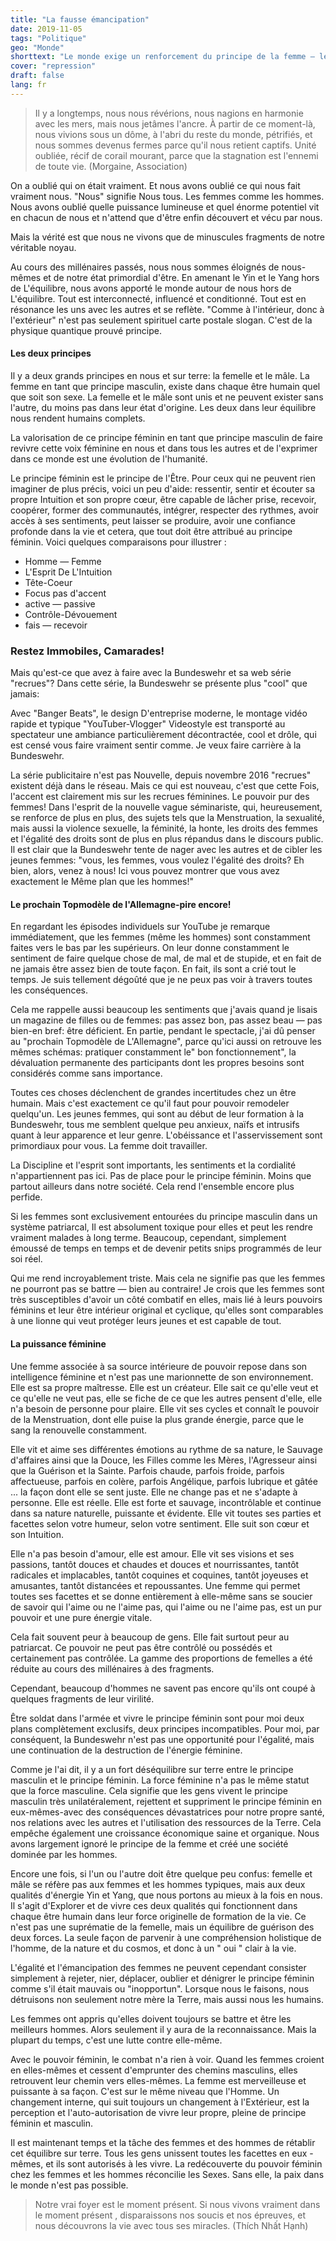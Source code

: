 ```yaml
---
title: "La fausse émancipation"
date: 2019-11-05
tags: "Politique"
geo: "Monde"
shorttext: "Le monde exige un renforcement du principe de la femme — les femmes dans la Bundeswehr ne renforcent que le patriarcat et son programme de violence."
cover: "repression"
draft: false
lang: fr
---
```


> Il y a longtemps, nous nous révérions, nous nagions en harmonie avec les mers, mais nous jetâmes l'ancre. À partir de ce moment-là, nous vivions sous un dôme, à l'abri du reste du monde, pétrifiés, et nous sommes devenus fermes parce qu'il nous retient captifs. Unité oubliée, récif de corail mourant, parce que la stagnation est l'ennemi de toute vie. (Morgaine, Association)

On a oublié qui on était vraiment. Et nous avons oublié ce qui nous fait vraiment nous. "Nous" signifie Nous tous. Les femmes comme les hommes. Nous avons oublié quelle puissance lumineuse et quel énorme potentiel vit en chacun de nous et n'attend que d'être enfin découvert et vécu par nous.

Mais la vérité est que nous ne vivons que de minuscules fragments de notre véritable noyau.

Au cours des millénaires passés, nous nous sommes éloignés de nous-mêmes et de notre état primordial d'être. En amenant le Yin et le Yang hors de L'équilibre, nous avons apporté le monde autour de nous hors de L'équilibre. Tout est interconnecté, influencé et conditionné. Tout est en résonance les uns avec les autres et se reflète. "Comme à l'intérieur, donc à l'extérieur" n'est pas seulement spirituel carte postale slogan. C'est de la physique quantique prouvé principe.

#### Les deux principes

Il y a deux grands principes en nous et sur terre: la femelle et le mâle. La femme en tant que principe masculin, existe dans chaque être humain quel que soit son sexe. La femelle et le mâle sont unis et ne peuvent exister sans l'autre, du moins pas dans leur état d'origine. Les deux dans leur équilibre nous rendent humains complets.

La valorisation de ce principe féminin en tant que principe masculin de faire revivre cette voix féminine en nous et dans tous les autres et de l'exprimer dans ce monde est une évolution de l'humanité.

Le principe féminin est le principe de l'Être. Pour ceux qui ne peuvent rien imaginer de plus précis, voici un peu d'aide: ressentir, sentir et écouter sa propre Intuition et son propre cœur, être capable de lâcher prise, recevoir, coopérer, former des communautés, intégrer, respecter des rythmes, avoir accès à ses sentiments, peut laisser se produire, avoir une confiance profonde dans la vie et cetera, que tout doit être attribué au principe féminin. Voici quelques comparaisons pour illustrer :

  - Homme — Femme
  - L'Esprit De L'Intuition
  - Tête-Coeur
  - Focus pas d'accent
  - active — passive
  - Contrôle-Dévouement
  - fais — recevoir

### Restez Immobiles, Camarades!

Mais qu'est-ce que avez à faire avec la Bundeswehr et sa web série "recrues"? Dans cette série, la Bundeswehr se présente plus "cool" que jamais:

Avec "Banger Beats", le design D'entreprise moderne, le montage vidéo rapide et typique "YouTuber-Vlogger" Videostyle est transporté au spectateur une ambiance particulièrement décontractée, cool et drôle, qui est censé vous faire vraiment sentir comme. Je veux faire carrière à la Bundeswehr.

La série publicitaire n'est pas Nouvelle, depuis novembre 2016 "recrues" existent déjà dans le réseau. Mais ce qui est nouveau, c'est que cette Fois, l'accent est clairement mis sur les recrues féminines. Le pouvoir pur des femmes! Dans l'esprit de la nouvelle vague séminariste, qui, heureusement, se renforce de plus en plus, des sujets tels que la Menstruation, la sexualité, mais aussi la violence sexuelle, la féminité, la honte, les droits des femmes et l'égalité des droits sont de plus en plus répandus dans le discours public. Il est clair que la Bundeswehr tente de nager avec les autres et de cibler les jeunes femmes: "vous, les femmes, vous voulez l'égalité des droits? Eh bien, alors, venez à nous! Ici vous pouvez montrer que vous avez exactement le Même plan que les hommes!"

#### Le prochain Topmodèle de l'Allemagne-pire encore!

En regardant les épisodes individuels sur YouTube je remarque immédiatement, que les femmes (même les hommes) sont constamment faites vers le bas par les supérieurs. On leur donne constamment le sentiment de faire quelque chose de mal, de mal et de stupide, et en fait de ne jamais être assez bien de toute façon. En fait, ils sont a crié tout le temps. Je suis tellement dégoûté que je ne peux pas voir à travers toutes les conséquences.

Cela me rappelle aussi beaucoup les sentiments que j'avais quand je lisais un magazine de filles ou de femmes: pas assez bon, pas assez beau — pas bien-en bref: être déficient. En partie, pendant le spectacle, j'ai dû penser au "prochain Topmodèle de L'Allemagne", parce qu'ici aussi on retrouve les mêmes schémas: pratiquer constamment le" bon fonctionnement", la dévaluation permanente des participants dont les propres besoins sont considérés comme sans importance.

Toutes ces choses déclenchent de grandes incertitudes chez un être humain. Mais c'est exactement ce qu'il faut pour pouvoir remodeler quelqu'un. Les jeunes femmes, qui sont au début de leur formation à la Bundeswehr, tous me semblent quelque peu anxieux, naïfs et intrusifs quant à leur apparence et leur genre. L'obéissance et l'asservissement sont primordiaux pour vous. La femme doit travailler.

La Discipline et l'esprit sont importants, les sentiments et la cordialité n'appartiennent pas ici. Pas de place pour le principe féminin. Moins que partout ailleurs dans notre société. Cela rend l'ensemble encore plus perfide.

Si les femmes sont exclusivement entourées du principe masculin dans un système patriarcal, Il est absolument toxique pour elles et peut les rendre vraiment malades à long terme. Beaucoup, cependant, simplement émoussé de temps en temps et de devenir petits snips programmés de leur soi réel.

Qui me rend incroyablement triste. Mais cela ne signifie pas que les femmes ne pourront pas se battre — bien au contraire! Je crois que les femmes sont très susceptibles d'avoir un côté combatif en elles, mais lié à leurs pouvoirs féminins et leur être intérieur original et cyclique, qu'elles sont comparables à une lionne qui veut protéger leurs jeunes et est capable de tout.

#### La puissance féminine

Une femme associée à sa source intérieure de pouvoir repose dans son intelligence féminine et n'est pas une marionnette de son environnement. Elle est sa propre maîtresse. Elle est un créateur. Elle sait ce qu'elle veut et ce qu'elle ne veut pas, elle se fiche de ce que les autres pensent d'elle, elle n'a besoin de personne pour plaire. Elle vit ses cycles et connaît le pouvoir de la Menstruation, dont elle puise la plus grande énergie, parce que le sang la renouvelle constamment.

Elle vit et aime ses différentes émotions au rythme de sa nature, le Sauvage d'affaires ainsi que la Douce, les Filles comme les Mères, l'Agresseur ainsi que la Guérison et la Sainte. Parfois chaude, parfois froide, parfois affectueuse, parfois en colère, parfois Angélique, parfois lubrique et gâtée ... la façon dont elle se sent juste. Elle ne change pas et ne s'adapte à personne. Elle est réelle. Elle est forte et sauvage, incontrôlable et continue dans sa nature naturelle, puissante et évidente. Elle vit toutes ses parties et facettes selon votre humeur, selon votre sentiment. Elle suit son cœur et son Intuition.

Elle n'a pas besoin d'amour, elle est amour. Elle vit ses visions et ses passions, tantôt douces et chaudes et douces et nourrissantes, tantôt radicales et implacables, tantôt coquines et coquines, tantôt joyeuses et amusantes, tantôt distancées et repoussantes. Une femme qui permet toutes ses facettes et se donne entièrement à elle-même sans se soucier de savoir qui l'aime ou ne l'aime pas, qui l'aime ou ne l'aime pas, est un pur pouvoir et une pure énergie vitale.

Cela fait souvent peur à beaucoup de gens. Elle fait surtout peur au patriarcat. Ce pouvoir ne peut pas être contrôlé ou possédés et certainement pas contrôlée. La gamme des proportions de femelles a été réduite au cours des millénaires à des fragments.

Cependant, beaucoup d'hommes ne savent pas encore qu'ils ont coupé à quelques fragments de leur virilité.

Être soldat dans l'armée et vivre le principe féminin sont pour moi deux plans complètement exclusifs, deux principes incompatibles. Pour moi, par conséquent, la Bundeswehr n'est pas une opportunité pour l'égalité, mais une continuation de la destruction de l'énergie féminine.

Comme je l'ai dit, il y a un fort déséquilibre sur terre entre le principe masculin et le principe féminin. La force féminine n'a pas le même statut que la force masculine. Cela signifie que les gens vivent le principe masculin très unilatéralement, rejettent et suppriment le principe féminin en eux-mêmes-avec des conséquences dévastatrices pour notre propre santé, nos relations avec les autres et l'utilisation des ressources de la Terre. Cela empêche également une croissance économique saine et organique. Nous avons largement ignoré le principe de la femme et créé une société dominée par les hommes.

Encore une fois, si l'un ou l'autre doit être quelque peu confus: femelle et mâle se réfère pas aux femmes et les hommes typiques, mais aux deux qualités d'énergie Yin et Yang, que nous portons au mieux à la fois en nous. Il s'agit d'Explorer et de vivre ces deux qualités qui fonctionnent dans chaque être humain dans leur force originelle de formation de la vie. Ce n'est pas une suprématie de la femelle, mais un équilibre de guérison des deux forces. La seule façon de parvenir à une compréhension holistique de l'homme, de la nature et du cosmos, et donc à un " oui " clair à la vie.

L'égalité et l'émancipation des femmes ne peuvent cependant consister simplement à rejeter, nier, déplacer, oublier et dénigrer le principe féminin comme s'il était mauvais ou "inopportun". Lorsque nous le faisons, nous détruisons non seulement notre mère la Terre, mais aussi nous les humains.

Les femmes ont appris qu'elles doivent toujours se battre et être les meilleurs hommes. Alors seulement il y aura de la reconnaissance. Mais la plupart du temps, c'est une lutte contre elle-même.

Avec le pouvoir féminin, le combat n'a rien à voir. Quand les femmes croient en elles-mêmes et cessent d'emprunter des chemins masculins, elles retrouvent leur chemin vers elles-mêmes. La femme est merveilleuse et puissante à sa façon. C'est sur le même niveau que l'Homme. Un changement interne, qui suit toujours un changement à l'Extérieur, est la perception et l'auto-autorisation de vivre leur propre, pleine de principe féminin et masculin.

Il est maintenant temps et la tâche des femmes et des hommes de rétablir cet équilibre sur terre. Tous les gens unissent toutes les facettes en eux - mêmes, et ils sont autorisés à les vivre. La redécouverte du pouvoir féminin chez les femmes et les hommes réconcilie les Sexes. Sans elle, la paix dans le monde n'est pas possible.

> Notre vrai foyer est le moment présent. Si nous vivons vraiment dans le moment présent , disparaissons nos soucis et nos épreuves, et nous découvrons la vie avec tous ses miracles. (Thích Nhất Hạnh)
